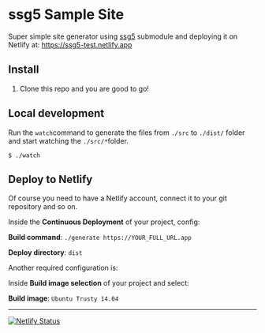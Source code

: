 # ssg5 Sample Site

Super simple site generator using [ssg5](https://github.com/nalmeida/ssg5) submodule and deploying it on Netlify at: https://ssg5-test.netlify.app



## Install

1. Clone this repo and you are good to go!

## Local development

Run the `watch`command to generate the files from `./src` to `./dist/` folder and start watching the `./src/*`folder.

```
$ ./watch
```

## Deploy to Netlify

Of course you need to have a Netlify account, connect it to your git repository and so on. 

Inside the **Continuous Deployment** of your project, config:

**Build command**: `./generate https://YOUR_FULL_URL.app`

**Deploy directory**: `dist`



Another required configuration is: 

Inside **Build image selection** of your project and select:

**Build image**: `Ubuntu Trusty 14.04`

---

[![Netlify Status](https://api.netlify.com/api/v1/badges/effe723e-bb23-4e2f-baf6-1a615e3771f4/deploy-status)](https://app.netlify.com/sites/ssg5-test/deploys)